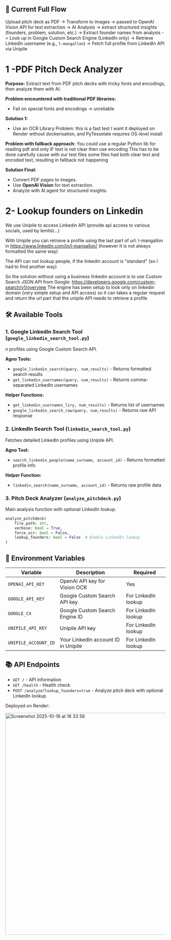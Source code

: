 


## 🚀 Current Full Flow
Upload pitch deck as PDF -> Transform to images → passed to OpenAI Vision API for text extraction 
-> AI Analysis → extract structured insights (founders, problem, solution, etc.)
-> Extract founder names from analysis -> Look up in Google Custom Search Engine (LinkedIn only)
-> Retrieve LinkedIn username (e.g., `l-mangallon`) -> Fetch full profile from LinkedIn API via Unipile



#  1 -PDF Pitch Deck Analyzer

**Purpose:** Extract text from PDF pitch decks with tricky fonts and encodings, then analyze them with AI.

**Problem encountered with traditional PDF libraries:**

-   Fail on special fonts and encodings -> unreliable    

**Solution 1:**
-   Use an OCR Library
Problem: this is a fast test I want it deployed on Render without dockerisation, and PyTesselate requires OS-level install 

**Problem with fallback approach:**
You could use a regular Python lib for reading pdf and only IF text is not clear then use encoding
This has to be done carefully cause with our test files some files had both clear text and encoded text, resulting in fallback not happening


**Solution Final:**

-   Convert PDF pages to images.
-   Use **OpenAI Vision** for text extraction.
-   Analyze with AI agent for structured insights.

# 2- Lookup founders on Linkedin

We use Unipile to access Linkedin API
(provide api access to various socials, used by lemlist...)


With Unipile you can retrieve a profile  using the last part of url:
l-mangallon in https://www.linkedin.com/in/l-mangallon/
(however It is not always formatted the same way)

The API can not lookup people, if the linkedin account is "standard" (so I had to find another way)


So the solution without using a business linkedin account is to use Custom Search JSON API from Google:
https://developers.google.com/custom-search/v1/overview
The engine has been setup to look only on linkedin domain (very simple setup and API access)
so it can takes a regular request and return the url part that the unipile API needs to retrieve a profile


## 🛠️ Available Tools

### 1. Google LinkedIn Search Tool (`google_linkedin_search_tool.py`)
n profiles using Google Custom Search API.

**Agno Tools:**
- `google_linkedin_search(query, num_results)` - Returns formatted search results
- `get_linkedin_usernames(query, num_results)` - Returns comma-separated LinkedIn usernames

**Helper Functions:**
- `get_linkedin_usernames_liry, num_results)` - Returns list of usernames
- `google_linkedin_search_raw(query, num_results)` - Returns raw API response

### 2. LinkedIn Search Tool (`linkedin_search_tool.py`)

Fetches detailed LinkedIn profiles using Unipile API.

**Agno Tool:**
- `search_linkedin_people(name_surname, account_id)` - Returns formatted profile info

**Helper Function:**
- `linkedin_search(name_surname, account_id)` - Returns raw profile data

### 3. Pitch Deck Analyzer (`analyze_pitchdeck.py`)

Main analysis function with optional LinkedIn lookup.

```python
analyze_pitchdeck(
    file_path: str,
    verbose: bool = True,
    force_ocr: bool = False,
    lookup_founders: bool = False  # Enable LinkedIn lookup
)
```

## 📝 Environment Variables

| Variable | Description | Required |
|----------|-------------|----------|
| `OPENAI_API_KEY` | OpenAI API key for Vision OCR | Yes |
| `GOOGLE_API_KEY` | Google Custom Search API key | For LinkedIn lookup |
| `GOOGLE_CX` | Google Custom Search Engine ID | For LinkedIn lookup |
| `UNIPILE_API_KEY` | Unipile API key | For LinkedIn lookup |
| `UNIPILE_ACCOUNT_ID` | Your LinkedIn account ID in Unipile | For LinkedIn lookup |


## 📚 API Endpoints

- `GET /` - API information
- `GET /health` - Health check
- `POST /analyze?lookup_founders=true` - Analyze pitch deck with optional LinkedIn lookup



Deployed on Render:


<img width="1309" height="697" alt="Screenshot 2025-10-16 at 16 33 56" src="https://github.com/user-attachments/assets/7e6b4ffe-8512-4263-b6ee-a22f70d11669" />

